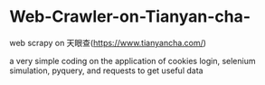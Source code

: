 # Web-Crawler-on-Tianyan-cha-
web scrapy on 天眼查(https://www.tianyancha.com/)

a very simple coding on the application of cookies login, selenium simulation, pyquery, and requests to get useful data
